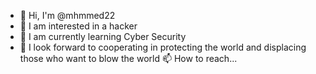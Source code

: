 - 👋 Hi, I'm @mhmmed22
- 👀 I am interested in a hacker
- 🌱 I am currently learning Cyber Security
- 💞️ I look forward to cooperating in protecting the world and displacing those who want to blow the world
📫 How to reach...

<!---
mhmmed22/mhmmed22 is a ✨ special ✨ repository because its `README.md` (this file) appears on your GitHub profile.
You can click the Preview link to take a look at your changes.
--->
